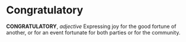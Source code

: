 # Congratulatory

**CONGRATULATORY**, _adjective_ Expressing joy for the good fortune of another, or for an event fortunate for both parties or for the community.